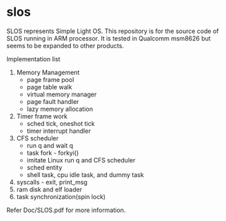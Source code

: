 # slos
SLOS represents Simple Light OS. 
This repository is for the source code of SLOS running in ARM processor. 
It is tested in Qualcomm msm8626 but seems to be expanded to other products.

Implementation list 
1. Memory Management 
   - page frame pool
   - page table walk
   - virtual memory manager
   - page fault handler
   - lazy memory allocation
2. Timer frame work
   - sched tick, oneshot tick
   - timer interrupt handler
3. CFS scheduler
   - run q and wait q
   - task fork - forkyi()
   - imitate Linux run q and CFS scheduler 
   - sched entity
   - shell task, cpu idle task, and dummy task
4. syscalls - exit, print_msg
5. ram disk and elf loader 
6. task synchronization(spin lock)

Refer Doc/SLOS.pdf for more information.
